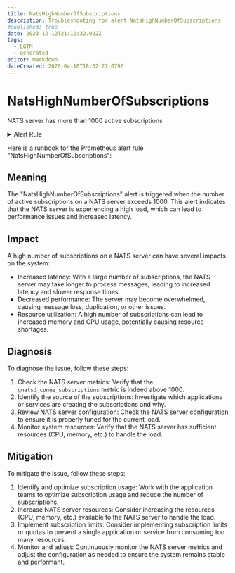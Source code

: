 ```yaml
---
title: NatsHighNumberOfSubscriptions
description: Troubleshooting for alert NatsHighNumberOfSubscriptions
#published: true
date: 2023-12-12T21:12:32.022Z
tags: 
  - LGTM
  - generated
editor: markdown
dateCreated: 2020-04-10T18:32:27.079Z
---
```


# NatsHighNumberOfSubscriptions

NATS server has more than 1000 active subscriptions

<details>
  <summary>Alert Rule</summary>

{{% rule "nats/nats-exporter.yml" "NatsHighNumberOfSubscriptions" %}}

{{% comment %}}

```yaml
alert: NatsHighNumberOfSubscriptions
expr: gnatsd_connz_subscriptions > 1000
for: 5m
labels:
    severity: warning
annotations:
    summary: Nats high number of subscriptions (instance {{ $labels.instance }})
    description: |-
        NATS server has more than 1000 active subscriptions
          VALUE = {{ $value }}
          LABELS = {{ $labels }}
    runbook: https://github.com/srerun/prometheus-alerts/blob/main/content/runbooks/nats-exporter/NatsHighNumberOfSubscriptions.md

```

{{% /comment %}}

</details>


Here is a runbook for the Prometheus alert rule "NatsHighNumberOfSubscriptions":

## Meaning

The "NatsHighNumberOfSubscriptions" alert is triggered when the number of active subscriptions on a NATS server exceeds 1000. This alert indicates that the NATS server is experiencing a high load, which can lead to performance issues and increased latency.

## Impact

A high number of subscriptions on a NATS server can have several impacts on the system:

* Increased latency: With a large number of subscriptions, the NATS server may take longer to process messages, leading to increased latency and slower response times.
* Decreased performance: The server may become overwhelmed, causing message loss, duplication, or other issues.
* Resource utilization: A high number of subscriptions can lead to increased memory and CPU usage, potentially causing resource shortages.

## Diagnosis

To diagnose the issue, follow these steps:

1. Check the NATS server metrics: Verify that the `gnatsd_connz_subscriptions` metric is indeed above 1000.
2. Identify the source of the subscriptions: Investigate which applications or services are creating the subscriptions and why.
3. Review NATS server configuration: Check the NATS server configuration to ensure it is properly tuned for the current load.
4. Monitor system resources: Verify that the NATS server has sufficient resources (CPU, memory, etc.) to handle the load.

## Mitigation

To mitigate the issue, follow these steps:

1. Identify and optimize subscription usage: Work with the application teams to optimize subscription usage and reduce the number of subscriptions.
2. Increase NATS server resources: Consider increasing the resources (CPU, memory, etc.) available to the NATS server to handle the load.
3. Implement subscription limits: Consider implementing subscription limits or quotas to prevent a single application or service from consuming too many resources.
4. Monitor and adjust: Continuously monitor the NATS server metrics and adjust the configuration as needed to ensure the system remains stable and performant.